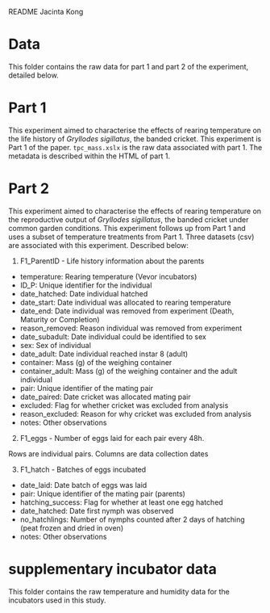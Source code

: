README
Jacinta Kong

# Data
This folder contains the raw data for part 1 and part 2 of the experiment, detailed below.

# Part 1
This experiment aimed to characterise the effects of rearing temperature on the life history of *Gryllodes sigillatus*, the banded cricket. This experiment is Part 1 of the paper.
`tpc_mass.xslx` is the raw data associated with part 1. The metadata is described within the HTML of part 1.

# Part 2
This experiment aimed to characterise the effects of rearing temperature on the reproductive output of *Gryllodes sigillatus*, the banded cricket under common garden conditions. This experiment follows up from Part 1 and uses a subset of temperature treatments from Part 1.
Three datasets (csv) are associated with this experiment. Described below:

1. F1_ParentID - Life history information about the parents

* temperature: Rearing temperature (Vevor incubators)
* ID_P: Unique identifier for the individual
* date_hatched: Date individual hatched
* date_start: Date individual was allocated to rearing temperature
* date_end: Date individual was removed from experiment (Death, Maturity or Completion)
* reason_removed: Reason individual was removed from experiment
* date_subadult: Date individual could be identified to sex
* sex: Sex of individual
* date_adult: Date individual reached instar 8 (adult)
* container: Mass (g) of the weighing container
* container_adult: Mass (g) of the weighing container and the adult individual
* pair: Unique identifier of the mating pair
* date_paired: Date cricket was allocated mating pair
* excluded: Flag for whether cricket was excluded from analysis
* reason_excluded: Reason for why cricket was excluded from analysis
* notes: Other observations

2. F1_eggs - Number of eggs laid for each pair every 48h. 

Rows are individual pairs.
Columns are data collection dates

3. F1_hatch - Batches of eggs incubated

* date_laid: Date batch of eggs was laid
* pair: Unique identifier of the mating pair (parents)
* hatching_success: Flag for whether at least one egg hatched
* date_hatched: Date first nymph was observed
* no_hatchlings: Number of nymphs counted after 2 days of hatching (peat frozen and dried in oven)
* notes: Other observations

# supplementary incubator data
This folder contains the raw temperature and humidity data for the incubators used in this study.
